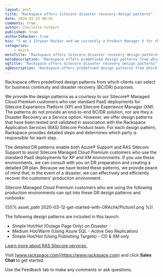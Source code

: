 ```yaml
---
layout: post
title: "Rackspace offers Sitecore disaster recovery design patterns"
date: 2020-03-23 00:01
comments: true
author: Charlotte Colbert
published: true
authorIsRacker: true
bio: "I am a 13+year Racker and am currently a Product Manager V for the RAS Digital experience portfolio."
categories:
    - Azure
metaTitle: "Rackspace offers Sitecore disaster recovery design patterns"
metaDescription: "Rackspace offers predefined design patterns from which clients can select for business continuity and disaster recovery (BC/DR) purposes."
ogTitle: "Rackspace offers Sitecore disaster recovery design patterns"
ogDescription: "Rackspace offers predefined design patterns from which clients can select for business continuity and disaster recovery (BC/DR) purposes."
---
```


Rackspace offers predefined design patterns from which clients can select for
business continuity and disaster recovery (BC/DR) purposes.

<!-- more -->

We provide the design patterns as a courtesy to our Sitecore&reg; Managed Cloud
Premium customers who use standard PaaS deployments for Sitecore Experience
Platform (XP) and Sitecore Experience Manager (XM). The patterns do not provide
an end-to-end BC/DR solution, nor are they a Disaster Recovery as a Service
option. However, we offer design patterns that have been tested and validated
in association with the Rackspace Application Services (RAS) Sitecore Product
team. For each design pattern, Rackspace provides detailed steps and determines
which party is responsible for each step.

The detailed DR patterns enable both Azure&reg; Support and RAS Sitecore Support
to assist Sitecore Managed Cloud Premium customers who use the standard PaaS
deployments for XP and XM environments. If you use these environments, we can
consult with you on DR preparation and creating a detailed DR plan. Because we
have tested these patterns, we provide peace of mind that, in the event of a
disaster, we can effectively and efficiently recover the customers’ production
environment.

Sitecore Managed Cloud Premium customers who are using the following production
environments can opt into these DR design patterns and runbooks:

![]({% asset_path 2020-03-12-get-started-with-ORAchk/Picture1.png %})

The following design patterns are included in this launch:

- Simple Hot/Hot (Outage Page Only) on Disaster
- Medium Hot/Warm (Using Azure SQL - Active Geo Replication)
- Simple Hot/Hot (Using Publishing Targets) – CD & XM only

<a class="cta blue" id="cta" href="https://www.rackspace.com/ecommerce-digital-experience/sitecore">Learn more about RAS Sitecore services.</a>

Visit [www.rackspace.com](https://www.rackspace.com) and click **Sales Chat**
to get started.

Use the Feedback tab to make any comments or ask questions.
